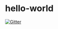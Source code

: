 # hello-world

[![Gitter](https://badges.gitter.im/Join%20Chat.svg)](https://gitter.im/cisc106/hello-world?utm_source=badge&utm_medium=badge&utm_campaign=pr-badge&utm_content=badge)